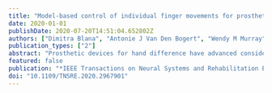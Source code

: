 ```yaml
---
title: "Model-based control of individual finger movements for prosthetic hand function"
date: 2020-01-01
publishDate: 2020-07-20T14:51:04.652802Z
authors: ["Dimitra Blana", "Antonie J Van Den Bogert", "Wendy M Murray", "Amartya Ganguly", "Agamemnon Krasoulis", "Kianoush Nazarpour", "Edward K Chadwick"]
publication_types: ["2"]
abstract: "Prosthetic devices for hand difference have advanced considerably in recent years, to the point where the mechanical dexterity of a state-of-the-art prosthetic hand approaches that of the natural hand. Control options for users, however, have not kept pace, meaning that the new devices are not used to their full potential. Promising developments in control technology reported in the literature have met with limited commercial and clinical success. We have previously described a biomechanical model of the hand that could be used for prosthesis control. The goal of this study was to evaluate the feasibility of this approach in terms of kinematic fidelity of model-predicted finger movement and the computational performance of the model. We show the performance of the model in replicating recorded hand and finger kinematics and find average correlations of 0.89 between modelled and recorded motions; we show that the computational performance of the simulations is fast enough to achieve real-time control with a robotic hand in the loop; and we describe the use of the model for controlling object gripping. Despite some limitations in accessing sufficient driving signals, the model performance shows promise as a controller for prosthetic hands when driven with recorded EMG signals. User-in-the-loop testing with amputees is necessary in future work to evaluate the suitability of available driving signals, and to examine translation of offline results to online performance."
featured: false
publication: "*IEEE Transactions on Neural Systems and Rehabilitation Engineering*"
doi: "10.1109/TNSRE.2020.2967901"
---
```


